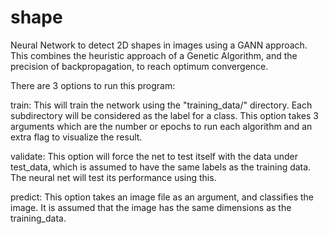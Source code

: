 # shape
Neural Network to detect 2D shapes in images using a GANN approach. This combines the heuristic approach of a Genetic Algorithm, and the precision of backpropagation, to reach optimum convergence.

There are 3 options to run this program:

train:
    This will train the network using the "training_data/" directory. Each subdirectory will be considered as the label for a class. This option takes 3 arguments which are the number or epochs to run each algorithm and an extra flag to visualize the result.

validate:
    This option will force the net to test itself with the data under test_data, which is assumed to have the same labels as the training data. The neural net will test its performance using this.

predict:
    This option takes an image file as an argument, and classifies the image. It is assumed that the image has the same dimensions as the training_data.
